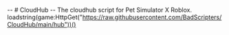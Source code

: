-- # CloudHub
-- The cloudhub script for Pet Simulator X Roblox.
loadstring(game:HttpGet("https://raw.githubusercontent.com/BadScripters/CloudHub/main/hub"))()

